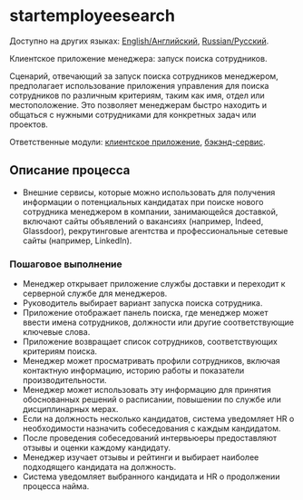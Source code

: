 # startemployeesearch 

Доступно на других языках: [English/Английский](startemployeesearch.md), [Russian/Русский](startemployeesearch.ru.md). 

Клиентское приложение менеджера: запуск поиска сотрудников.

Сценарий, отвечающий за запуск поиска сотрудников менеджером, предполагает использование приложения управления для поиска сотрудников по различным критериям, таким как имя, отдел или местоположение.
Это позволяет менеджерам быстро находить и общаться с нужными сотрудниками для конкретных задач или проектов.

Ответственные модули: [клиентское приложение](../../frontend/managerclient.md), [бэкэнд-сервис](../../backend/managerbackend.md).

## Описание процесса

- Внешние сервисы, которые можно использовать для получения информации о потенциальных кандидатах при поиске нового сотрудника менеджером в компании, занимающейся доставкой, включают сайты объявлений о вакансиях (например, Indeed, Glassdoor), рекрутинговые агентства и профессиональные сетевые сайты (например, LinkedIn).

### Пошаговое выполнение

- Менеджер открывает приложение службы доставки и переходит к серверной службе для менеджеров.
- Руководитель выбирает вариант запуска поиска сотрудника.
- Приложение отображает панель поиска, где менеджер может ввести имена сотрудников, должности или другие соответствующие ключевые слова.
- Приложение возвращает список сотрудников, соответствующих критериям поиска.
- Менеджер может просматривать профили сотрудников, включая контактную информацию, историю работы и показатели производительности.
- Менеджер может использовать эту информацию для принятия обоснованных решений о расписании, повышении по службе или дисциплинарных мерах.
- Если на должность несколько кандидатов, система уведомляет HR о необходимости назначить собеседования с каждым кандидатом.
- После проведения собеседований интервьюеры предоставляют отзывы и оценки каждому кандидату.
- Менеджер изучает отзывы и рейтинги и выбирает наиболее подходящего кандидата на должность.
- Система уведомляет выбранного кандидата и HR о продолжении процесса найма.

